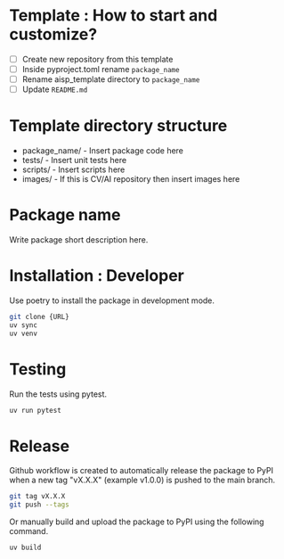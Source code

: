 # Template : How to start and customize?

- [ ] Create new repository from this template
- [ ] Inside pyproject.toml rename `package_name`
- [ ] Rename aisp_template directory to `package_name`
- [ ] Update `README.md`

# Template directory structure

- package_name/ - Insert package code here
- tests/ - Insert unit tests here
- scripts/ - Insert scripts here
- images/ - If this is CV/AI repository then insert images here

# Package name

Write package short description here.

# Installation : Developer

Use poetry to install the package in development mode.

```bash
git clone {URL}
uv sync
uv venv
```

# Testing   

Run the tests using pytest.

```bash
uv run pytest
```

# Release

Github workflow is created to automatically release the package to PyPI when a new tag "vX.X.X" (example v1.0.0) is pushed to the main branch. 

```bash
git tag vX.X.X
git push --tags
```

Or manually build and upload the package to PyPI using the following command.

```
uv build
```

